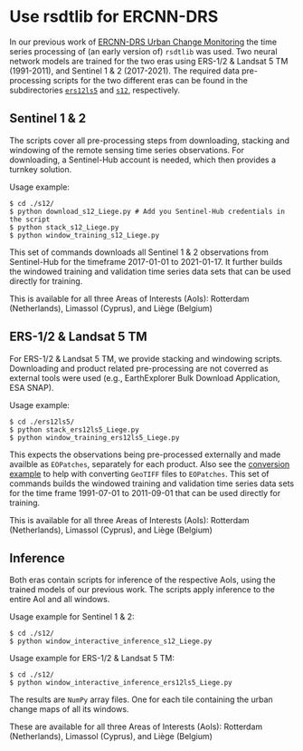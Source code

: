 # Use rsdtlib for ERCNN-DRS

In our previous work of [ERCNN-DRS Urban Change Monitoring](https://github.com/It4innovations/ERCNN-DRS_urban_change_monitoring) the time series processing of (an early version of) `rsdtlib` was used. Two neural network models are trained for the two eras using ERS-1/2 & Landsat 5 TM (1991-2011), and Sentinel 1 & 2 (2017-2021). The required data pre-processing scripts for the two different eras can be found in the subdirectories [`ers12ls5`](./ers12ls5) and [`s12`](./s12), respectively.

## Sentinel 1 & 2
The scripts cover all pre-processing steps from downloading, stacking and windowing of the remote sensing time series observations. For downloading, a Sentinel-Hub account is needed, which then provides a turnkey solution.

Usage example:

    $ cd ./s12/
    $ python download_s12_Liege.py # Add you Sentinel-Hub credentials in the script
    $ python stack_s12_Liege.py
    $ python window_training_s12_Liege.py

This set of commands downloads all Sentinel 1 & 2 observations from Sentinel-Hub for the timeframe 2017-01-01 to 2021-01-17. It further builds the windowed training and validation time series data sets that can be used directly for training.

This is available for all three Areas of Interests (AoIs): Rotterdam (Netherlands), Limassol (Cyprus), and Liège (Belgium)

## ERS-1/2 & Landsat 5 TM
For ERS-1/2 & Landsat 5 TM, we provide stacking and windowing scripts. Downloading and product related pre-processing are not coverred as external tools were used (e.g., EarthExplorer Bulk Download Application, ESA SNAP).

Usage example:

    $ cd ./ers12ls5/
    $ python stack_ers12ls5_Liege.py
    $ python window_training_ers12ls5_Liege.py

This expects the observations being pre-processed externally and made availble as `EOPatches`, separately for each product. Also see the [conversion example](../examples/example_convert.py) to help with converting `GeoTIFF` files to `EOPatches`. This set of commands builds the windowed training and validation time series data sets for the time frame 1991-07-01 to 2011-09-01 that can be used directly for training.

This is available for all three Areas of Interests (AoIs): Rotterdam (Netherlands), Limassol (Cyprus), and Liège (Belgium)


## Inference

Both eras contain scripts for inference of the respective AoIs, using the trained models of our previous work. The scripts apply inference to the entire AoI and all windows.

Usage example for Sentinel 1 & 2:

    $ cd ./s12/
    $ python window_interactive_inference_s12_Liege.py

Usage example for ERS-1/2 & Landsat 5 TM:

    $ cd ./s12/
    $ python window_interactive_inference_ers12ls5_Liege.py

The results are `NumPy` array files. One for each tile containing the urban change maps of all its windows.

These are available for all three Areas of Interests (AoIs): Rotterdam (Netherlands), Limassol (Cyprus), and Liège (Belgium)
